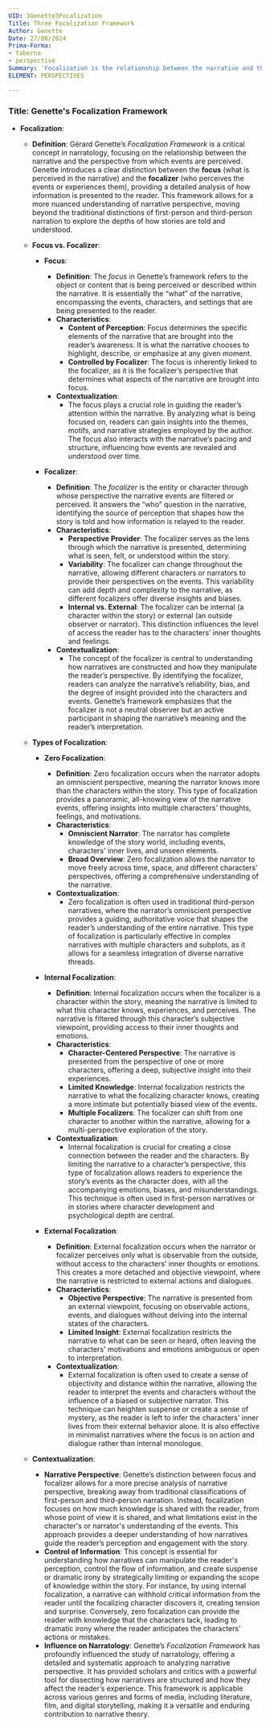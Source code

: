 ```yaml
---
UID: 3Genette3Focalization
Title: Three Focalization Framework
Author: Genette
Date: 27/08/2024
Prima-Forma:
- taberna
- perspective
Summary: 'Focalization is the relationship between the narrative and the perspective from which events are perceived. Those three focalizations are: zero, internal, external.'
ELEMENT: PERSPECTIVES

---
```

### Title: **Genette's Focalization Framework**

- **Focalization**:
  - **Definition**: Gérard Genette’s *Focalization Framework* is a critical concept in narratology, focusing on the relationship between the narrative and the perspective from which events are perceived. Genette introduces a clear distinction between the **focus** (what is perceived in the narrative) and the **focalizer** (who perceives the events or experiences them), providing a detailed analysis of how information is presented to the reader. This framework allows for a more nuanced understanding of narrative perspective, moving beyond the traditional distinctions of first-person and third-person narration to explore the depths of how stories are told and understood.

  - **Focus vs. Focalizer**:
    - **Focus**:
      - **Definition**: The *focus* in Genette’s framework refers to the object or content that is being perceived or described within the narrative. It is essentially the “what” of the narrative, encompassing the events, characters, and settings that are being presented to the reader.
      - **Characteristics**:
        - **Content of Perception**: Focus determines the specific elements of the narrative that are brought into the reader’s awareness. It is what the narrative chooses to highlight, describe, or emphasize at any given moment.
        - **Controlled by Focalizer**: The focus is inherently linked to the focalizer, as it is the focalizer’s perspective that determines what aspects of the narrative are brought into focus.
      - **Contextualization**:
        - The focus plays a crucial role in guiding the reader’s attention within the narrative. By analyzing what is being focused on, readers can gain insights into the themes, motifs, and narrative strategies employed by the author. The focus also interacts with the narrative’s pacing and structure, influencing how events are revealed and understood over time.

    - **Focalizer**:
      - **Definition**: The *focalizer* is the entity or character through whose perspective the narrative events are filtered or perceived. It answers the “who” question in the narrative, identifying the source of perception that shapes how the story is told and how information is relayed to the reader.
      - **Characteristics**:
        - **Perspective Provider**: The focalizer serves as the lens through which the narrative is presented, determining what is seen, felt, or understood within the story.
        - **Variability**: The focalizer can change throughout the narrative, allowing different characters or narrators to provide their perspectives on the events. This variability can add depth and complexity to the narrative, as different focalizers offer diverse insights and biases.
        - **Internal vs. External**: The focalizer can be internal (a character within the story) or external (an outside observer or narrator). This distinction influences the level of access the reader has to the characters’ inner thoughts and feelings.
      - **Contextualization**:
        - The concept of the focalizer is central to understanding how narratives are constructed and how they manipulate the reader’s perspective. By identifying the focalizer, readers can analyze the narrative’s reliability, bias, and the degree of insight provided into the characters and events. Genette’s framework emphasizes that the focalizer is not a neutral observer but an active participant in shaping the narrative’s meaning and the reader’s interpretation.

  - **Types of Focalization**:
    - **Zero Focalization**:
      - **Definition**: Zero focalization occurs when the narrator adopts an omniscient perspective, meaning the narrator knows more than the characters within the story. This type of focalization provides a panoramic, all-knowing view of the narrative events, offering insights into multiple characters' thoughts, feelings, and motivations.
      - **Characteristics**:
        - **Omniscient Narrator**: The narrator has complete knowledge of the story world, including events, characters' inner lives, and unseen elements.
        - **Broad Overview**: Zero focalization allows the narrator to move freely across time, space, and different characters’ perspectives, offering a comprehensive understanding of the narrative.
      - **Contextualization**:
        - Zero focalization is often used in traditional third-person narratives, where the narrator’s omniscient perspective provides a guiding, authoritative voice that shapes the reader’s understanding of the entire narrative. This type of focalization is particularly effective in complex narratives with multiple characters and subplots, as it allows for a seamless integration of diverse narrative threads.

    - **Internal Focalization**:
      - **Definition**: Internal focalization occurs when the focalizer is a character within the story, meaning the narrative is limited to what this character knows, experiences, and perceives. The narrative is filtered through this character’s subjective viewpoint, providing access to their inner thoughts and emotions.
      - **Characteristics**:
        - **Character-Centered Perspective**: The narrative is presented from the perspective of one or more characters, offering a deep, subjective insight into their experiences.
        - **Limited Knowledge**: Internal focalization restricts the narrative to what the focalizing character knows, creating a more intimate but potentially biased view of the events.
        - **Multiple Focalizers**: The focalizer can shift from one character to another within the narrative, allowing for a multi-perspective exploration of the story.
      - **Contextualization**:
        - Internal focalization is crucial for creating a close connection between the reader and the characters. By limiting the narrative to a character’s perspective, this type of focalization allows readers to experience the story’s events as the character does, with all the accompanying emotions, biases, and misunderstandings. This technique is often used in first-person narratives or in stories where character development and psychological depth are central.

    - **External Focalization**:
      - **Definition**: External focalization occurs when the narrator or focalizer perceives only what is observable from the outside, without access to the characters’ inner thoughts or emotions. This creates a more detached and objective viewpoint, where the narrative is restricted to external actions and dialogues.
      - **Characteristics**:
        - **Objective Perspective**: The narrative is presented from an external viewpoint, focusing on observable actions, events, and dialogues without delving into the internal states of the characters.
        - **Limited Insight**: External focalization restricts the narrative to what can be seen or heard, often leaving the characters' motivations and emotions ambiguous or open to interpretation.
      - **Contextualization**:
        - External focalization is often used to create a sense of objectivity and distance within the narrative, allowing the reader to interpret the events and characters without the influence of a biased or subjective narrator. This technique can heighten suspense or create a sense of mystery, as the reader is left to infer the characters' inner lives from their external behavior alone. It is also effective in minimalist narratives where the focus is on action and dialogue rather than internal monologue.

  - **Contextualization**:
    - **Narrative Perspective**: Genette’s distinction between focus and focalizer allows for a more precise analysis of narrative perspective, breaking away from traditional classifications of first-person and third-person narration. Instead, focalization focuses on how much knowledge is shared with the reader, from whose point of view it is shared, and what limitations exist in the character's or narrator's understanding of the events. This approach provides a deeper understanding of how narratives guide the reader’s perception and engagement with the story.
    - **Control of Information**: This concept is essential for understanding how narratives can manipulate the reader's perception, control the flow of information, and create suspense or dramatic irony by strategically limiting or expanding the scope of knowledge within the story. For instance, by using internal focalization, a narrative can withhold critical information from the reader until the focalizing character discovers it, creating tension and surprise. Conversely, zero focalization can provide the reader with knowledge that the characters lack, leading to dramatic irony where the reader anticipates the characters' actions or mistakes.
    - **Influence on Narratology**: Genette’s *Focalization Framework* has profoundly influenced the study of narratology, offering a detailed and systematic approach to analyzing narrative perspective. It has provided scholars and critics with a powerful tool for dissecting how narratives are structured and how they affect the reader’s experience. This framework is applicable across various genres and forms of media, including literature, film, and digital storytelling, making it a versatile and enduring contribution to narrative theory.
